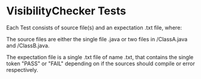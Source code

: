 # VisibilityChecker Tests

Each Test consists of source file(s) and an expectation .txt file, where:

The source files are either the single file <testname>.java or two files in
<testname>/ClassA.java and <testname>/ClassB.java.

The expectation file is a single .txt file of name <testname>.txt, that contains
the single token "PASS" or "FAIL" depending on if the sources should compile
or error respectively.
